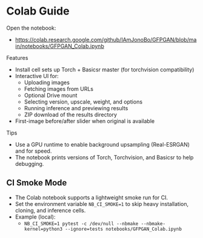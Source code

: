 # Colab Guide

Open the notebook:
- https://colab.research.google.com/github/IAmJonoBo/GFPGAN/blob/main/notebooks/GFPGAN_Colab.ipynb

Features
- Install cell sets up Torch + Basicsr master (for torchvision compatibility)
- Interactive UI for:
  - Uploading images
  - Fetching images from URLs
  - Optional Drive mount
  - Selecting version, upscale, weight, and options
  - Running inference and previewing results
  - ZIP download of the results directory
- First-image before/after slider when original is available

Tips
- Use a GPU runtime to enable background upsampling (Real-ESRGAN) and for speed.
- The notebook prints versions of Torch, Torchvision, and Basicsr to help debugging.

## CI Smoke Mode

- The Colab notebook supports a lightweight smoke run for CI.
- Set the environment variable `NB_CI_SMOKE=1` to skip heavy installation, cloning, and inference cells.
- Example (local):
  - `NB_CI_SMOKE=1 pytest -c /dev/null --nbmake --nbmake-kernel=python3 --ignore=tests notebooks/GFPGAN_Colab.ipynb`
